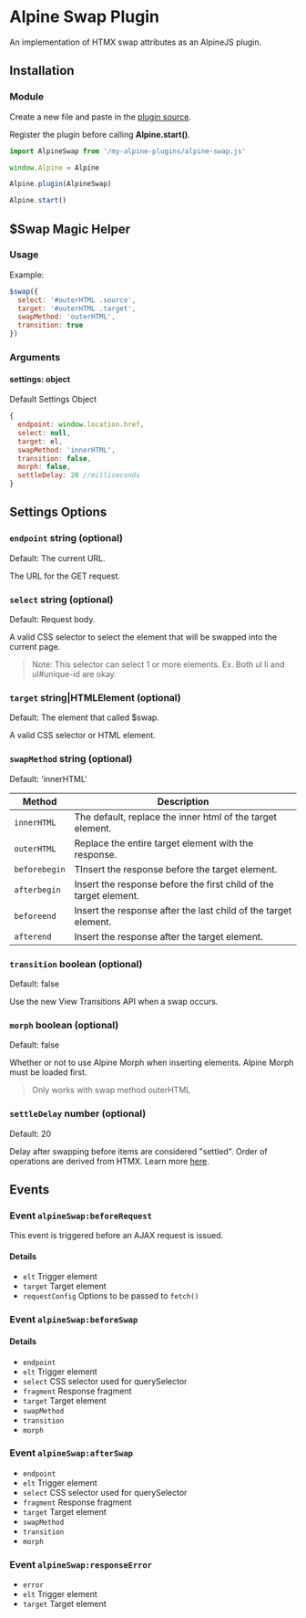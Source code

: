 # Alpine Swap Plugin

An implementation of HTMX swap attributes as an AlpineJS plugin.

## Installation

### Module

Create a new file and paste in the [plugin source](src/index.js).

Register the plugin before calling **Alpine.start()**.

```javascript
import AlpineSwap from '/my-alpine-plugins/alpine-swap.js'

window.Alpine = Alpine

Alpine.plugin(AlpineSwap)

Alpine.start()
```

## $Swap Magic Helper

### Usage

Example:

```javascript
$swap({ 
  select: '#outerHTML .source', 
  target: '#outerHTML .target', 
  swapMethod: 'outerHTML',
  transition: true
})
```

### Arguments

#### settings: object

Default Settings Object

```javascript
{
  endpoint: window.location.href,
  select: null,
  target: el,
  swapMethod: 'innerHTML',
  transition: false,
  morph: false,
  settleDelay: 20 //milliseconds
}
```

## Settings Options

### `endpoint` string (optional)
Default: The current URL.

The URL for the GET request.

### `select` string (optional)
Default: Request body.

A valid CSS selector to select the element that will be swapped into the current page.

> Note: This selector can select 1 or more elements. Ex. Both ul li and ul#unique-id are okay.

### `target` string|HTMLElement (optional)
Default: The element that called $swap.

A valid CSS selector or HTML element.

### `swapMethod` string (optional)
Default: 'innerHTML'

| Method | Description |
| --- | --- |
| `innerHTML` | The default, replace the inner html of the target element.  |
| `outerHTML` | Replace the entire target element with the response.  |
| `beforebegin` | TInsert the response before the target element.  |
| `afterbegin` | Insert the response before the first child of the target element.  |
| `beforeend` | Insert the response after the last child of the target element.  |
| `afterend` | Insert the response after the target element.  |

### `transition` boolean (optional)
Default: false

Use the new View Transitions API when a swap occurs.

### `morph` boolean (optional)
Default: false

Whether or not to use Alpine Morph when inserting elements. Alpine Morph must be loaded first. 

> Only works with swap method outerHTML

### `settleDelay` number (optional)
Default: 20

Delay after swapping before items are considered "settled". Order of operations are derived from HTMX. Learn more [here](https://htmx.org/docs/#request-operations).

## Events

### Event `alpineSwap:beforeRequest`

This event is triggered before an AJAX request is issued. 

#### Details
- `elt` Trigger element
- `target` Target element
- `requestConfig` Options to be passed to `fetch()`

### Event `alpineSwap:beforeSwap`

#### Details
- `endpoint`
- `elt` Trigger element
- `select` CSS selector used for querySelector
- `fragment` Response fragment
- `target` Target element
- `swapMethod`
- `transition`
- `morph`

### Event `alpineSwap:afterSwap`

- `endpoint`
- `elt` Trigger element
- `select` CSS selector used for querySelector
- `fragment` Response fragment
- `target` Target element
- `swapMethod`
- `transition`
- `morph`

### Event `alpineSwap:responseError`

- `error`
- `elt` Trigger element
- `target` Target element

